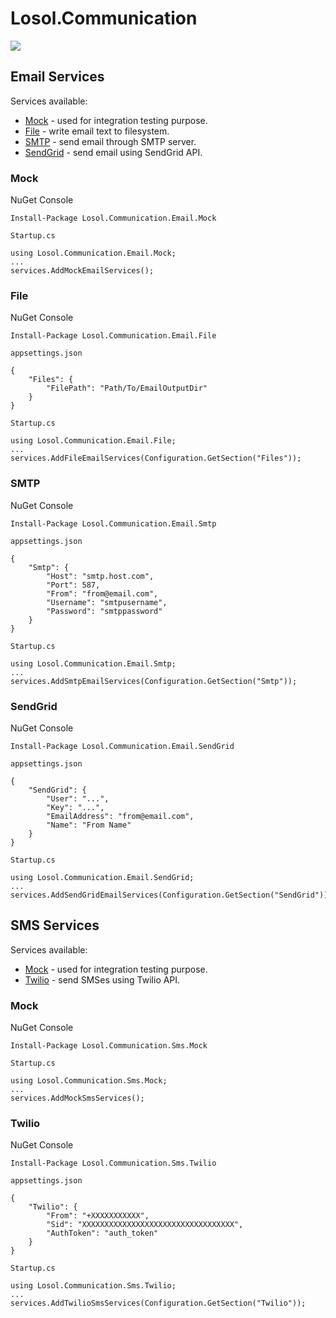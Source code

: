 # Losol.Communication

![](https://github.com/losol/Losol.Communication/.github/workflows/dotnetcore.yml/badge.svg)

## Email Services

Services available:

* [Mock](#email-mock) - used for integration testing purpose.
* [File](#email-file) - write email text to filesystem.
* [SMTP](#email-smtp) - send email through SMTP server. 
* [SendGrid](#email-sendgrid) - send email using SendGrid API.

### <a name="email-mock"></a> Mock

NuGet Console

```
Install-Package Losol.Communication.Email.Mock
```
 
`Startup.cs`

 ```
using Losol.Communication.Email.Mock;
...
services.AddMockEmailServices();
``` 

### <a name="email-file"></a>File

NuGet Console 

```
Install-Package Losol.Communication.Email.File
```

`appsettings.json`

```
{
    "Files": {
        "FilePath": "Path/To/EmailOutputDir"
    }
}
```

`Startup.cs`

 ```
using Losol.Communication.Email.File;
...
services.AddFileEmailServices(Configuration.GetSection("Files"));
```

### <a name="email-smtp"></a>SMTP

NuGet Console 

```
Install-Package Losol.Communication.Email.Smtp
```

`appsettings.json`

```
{
    "Smtp": {
        "Host": "smtp.host.com",
        "Port": 587,
        "From": "from@email.com",
        "Username": "smtpusername",
        "Password": "smtppassword"
    }
}
```

`Startup.cs`

 ```
using Losol.Communication.Email.Smtp;
...
services.AddSmtpEmailServices(Configuration.GetSection("Smtp"));
```

### <a name="email-sendgrid"></a>SendGrid

NuGet Console 

```
Install-Package Losol.Communication.Email.SendGrid
```

`appsettings.json`

```
{
    "SendGrid": {
        "User": "...",
        "Key": "...",
        "EmailAddress": "from@email.com",
        "Name": "From Name"
    }
}
```

`Startup.cs`

 ```
using Losol.Communication.Email.SendGrid;
...
services.AddSendGridEmailServices(Configuration.GetSection("SendGrid"));
```

## SMS Services

Services available:

* [Mock](#sms-mock) - used for integration testing purpose.
* [Twilio](#sms-twilio) - send SMSes using Twilio API.

### <a name="sms-mock"></a>Mock 

NuGet Console 

```
Install-Package Losol.Communication.Sms.Mock
```

`Startup.cs`

 ```
using Losol.Communication.Sms.Mock;
...
services.AddMockSmsServices();
```

### <a name="sms-twilio"></a>Twilio 

NuGet Console 

```
Install-Package Losol.Communication.Sms.Twilio
```

`appsettings.json`

```
{
    "Twilio": {
        "From": "+XXXXXXXXXXX",
        "Sid": "XXXXXXXXXXXXXXXXXXXXXXXXXXXXXXXXXX",
        "AuthToken": "auth_token"
    }
}
```

`Startup.cs`

 ```
using Losol.Communication.Sms.Twilio;
...
services.AddTwilioSmsServices(Configuration.GetSection("Twilio"));
```
